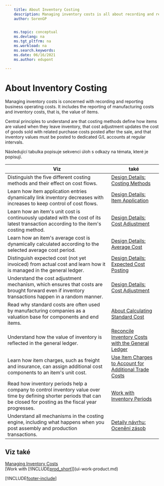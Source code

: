 ```yaml
---
    title: About Inventory Costing
    description: Managing inventory costs is all about recording and reporting business operating costs, including the reporting of manufacturing costs and inventory costs.
    author: SorenGP

    
    ms.topic: conceptual
    ms.devlang: na
    ms.tgt_pltfrm: na
    ms.workload: na
    ms.search.keywords:
    ms.date: 06/16/2021
    ms.author: edupont

---
```

# About Inventory Costing
Managing inventory costs is concerned with recording and reporting business operating costs. It includes the reporting of manufacturing costs and inventory costs, that is, the value of items.

Central principles to understand are that costing methods define how items are valued when they leave inventory, that cost adjustment updates the cost of goods sold with related purchase costs posted after the sale, and that inventory values must be posted to dedicated G/L accounts at regular intervals.

Následující tabulka popisuje sekvenci úloh s odkazy na témata, které je popisují.

| **Viz** | **také** |
|------------|-------------|  
| Distinguish the five different costing methods and their effect on cost flows. | [Design Details: Costing Methods](design-details-costing-methods.md) |
| Learn how item application entries dynamically link inventory decreases with increases to keep control of cost flows. | [Design Details: Item Application](design-details-item-application.md) |
| Learn how an item's unit cost is continuously updated with the cost of its latest transaction according to the item's costing method. | [Design Details: Cost Adjustment](design-details-cost-adjustment.md) |
| Learn how an item's average cost is dynamically calculated according to the selected average cost period. | [Design Details: Average Cost](design-details-average-cost.md) |
| Distinguish expected cost (not yet invoiced) from actual cost and learn how it is managed in the general ledger. | [Design Details: Expected Cost Posting](design-details-expected-cost-posting.md) |
| Understand the cost adjustment mechanism, which ensures that costs are brought forward even if inventory transactions happen in a random manner. | [Design Details: Cost Adjustment](design-details-cost-adjustment.md) |
| Read why standard costs are often used by manufacturing companies as a valuation base for components and end items. | [About Calculating Standard Cost](finance-about-calculating-standard-cost.md) |
| Understand how the value of inventory is reflected in the general ledger. | [Reconcile Inventory Costs with the General Ledger](finance-how-to-post-inventory-costs-to-the-general-ledger.md) |
| Learn how item charges, such as freight and insurance, can assign additional cost components to an item's unit cost. | [Use Item Charges to Account for Additional Trade Costs](payables-how-assign-item-charges.md) |
| Read how inventory periods help a company to control inventory value over time by defining shorter periods that can be closed for posting as the fiscal year progresses. | [Work with Inventory Periods](finance-how-to-work-with-inventory-periods.md) |
| Understand all mechanisms in the costing engine, including what happens when you post assembly and production transactions. | [Detaily návrhu: Ocenění zásob](design-details-inventory-costing.md) |

## Viz také
[Managing Inventory Costs](finance-manage-inventory-costs.md)    
[Work with [!INCLUDE[prod_short](includes/prod_short.md)]](ui-work-product.md)


[!INCLUDE[footer-include](includes/footer-banner.md)]
